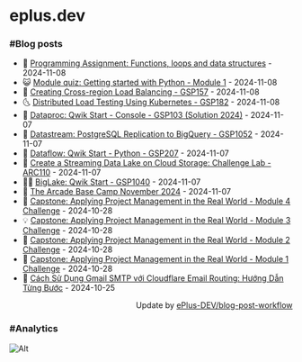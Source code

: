 # eplus.dev

### #Blog posts

<!-- BLOG-POST-LIST:START -->
 - 🧰 [Programming Assignment: Functions, loops and data structures](https://eplus.dev/programming-assignment-functions-loops-and-data-structures) - 2024-11-08
 - 😺 [Module quiz: Getting started with Python - Module 1](https://eplus.dev/module-quiz-getting-started-with-python-module-1) - 2024-11-08
 - 🗽 [Creating Cross-region Load Balancing - GSP157](https://eplus.dev/creating-cross-region-load-balancing-gsp157) - 2024-11-08
 - 🌜 [Distributed Load Testing Using Kubernetes - GSP182](https://eplus.dev/distributed-load-testing-using-kubernetes-gsp182) - 2024-11-08
 - 📝 [Dataproc: Qwik Start - Console - GSP103 &lpar;Solution 2024&rpar;](https://eplus.dev/dataproc-qwik-start-console-gsp103-solution-2024) - 2024-11-07
 - 🚀 [Datastream: PostgreSQL Replication to BigQuery - GSP1052](https://eplus.dev/datastream-postgresql-replication-to-bigquery-gsp1052) - 2024-11-07
 - 💼 [Dataflow: Qwik Start - Python - GSP207](https://eplus.dev/dataflow-qwik-start-python-gsp207) - 2024-11-07
 - 🦣 [Create a Streaming Data Lake on Cloud Storage: Challenge Lab - ARC110](https://eplus.dev/create-a-streaming-data-lake-on-cloud-storage-challenge-lab-arc110) - 2024-11-07
 - 👨‍🏫 [BigLake: Qwik Start - GSP1040](https://eplus.dev/biglake-qwik-start-gsp1040) - 2024-11-07
 - 🔭 [The Arcade Base Camp November 2024](https://eplus.dev/the-arcade-base-camp-november-2024) - 2024-11-07
 - 🤡 [Capstone: Applying Project Management in the Real World - Module 4 Challenge](https://eplus.dev/capstone-applying-project-management-in-the-real-world-module-4-challenge) - 2024-10-28
 - 💡 [Capstone: Applying Project Management in the Real World - Module 3 Challenge](https://eplus.dev/capstone-applying-project-management-in-the-real-world-module-3-challenge) - 2024-10-28
 - 🦣 [Capstone: Applying Project Management in the Real World - Module 2 Challenge](https://eplus.dev/capstone-applying-project-management-in-the-real-world-module-2-challenge) - 2024-10-28
 - 💪 [Capstone: Applying Project Management in the Real World - Module 1 Challenge](https://eplus.dev/capstone-applying-project-management-in-the-real-world-module-1-challenge) - 2024-10-28
 - 🤡 [Cách Sử Dụng Gmail SMTP với Cloudflare Email Routing: Hướng Dẫn Từng Bước](https://eplus.dev/cach-su-dung-gmail-smtp-voi-cloudflare-email-routing-huong-dan-tung-buoc) - 2024-10-25<!-- BLOG-POST-LIST:END -->

<div align="right">
  Update by <a target="_blank"
    href="https://github.com/ePlus-DEV/blog-post-workflow">ePlus-DEV/blog-post-workflow</a>
</div>

### #Analytics
![Alt](https://repobeats.axiom.co/api/embed/9990f7cddfbad8d834990b10ccad05f81ac1096f.svg "Repobeats analytics image")
